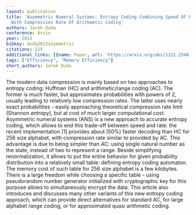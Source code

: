 ```yaml
---
layout: publication
title: 'Asymmetric Numeral Systems: Entropy Coding Combining Speed Of Huffman Coding
  With Compression Rate Of Arithmetic Coding'
authors: Jarek Duda
conference: Arxiv
year: 2013
bibkey: duda2013asymmetric
citations: 125
additional_links: [{name: Paper, url: 'https://arxiv.org/abs/1311.2540'}]
tags: ["Efficiency", "Memory Efficiency"]
short_authors: Jarek Duda
---
```

The modern data compression is mainly based on two approaches to entropy
coding: Huffman (HC) and arithmetic/range coding (AC). The former is much
faster, but approximates probabilities with powers of 2, usually leading to
relatively low compression rates. The latter uses nearly exact probabilities -
easily approaching theoretical compression rate limit (Shannon entropy), but at
cost of much larger computational cost.
  Asymmetric numeral systems (ANS) is a new approach to accurate entropy
coding, which allows to end this trade-off between speed and rate: the recent
implementation [1] provides about \(50%\) faster decoding than HC for 256 size
alphabet, with compression rate similar to provided by AC. This advantage is
due to being simpler than AC: using single natural number as the state, instead
of two to represent a range. Beside simplifying renormalization, it allows to
put the entire behavior for given probability distribution into a relatively
small table: defining entropy coding automaton. The memory cost of such table
for 256 size alphabet is a few kilobytes. There is a large freedom while
choosing a specific table - using pseudorandom number generator initialized
with cryptographic key for this purpose allows to simultaneously encrypt the
data.
  This article also introduces and discusses many other variants of this new
entropy coding approach, which can provide direct alternatives for standard AC,
for large alphabet range coding, or for approximated quasi arithmetic coding.